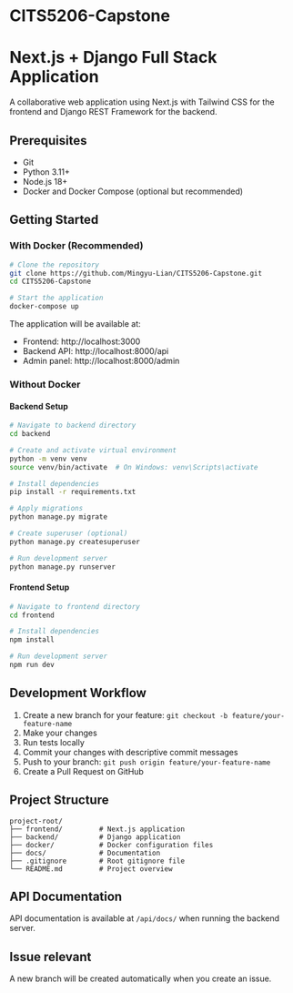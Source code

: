 # CITS5206-Capstone

# Next.js + Django Full Stack Application

A collaborative web application using Next.js with Tailwind CSS for the frontend and Django REST Framework for the backend.

## Prerequisites

- Git
- Python 3.11+
- Node.js 18+
- Docker and Docker Compose (optional but recommended)

## Getting Started

### With Docker (Recommended)

```bash
# Clone the repository
git clone https://github.com/Mingyu-Lian/CITS5206-Capstone.git
cd CITS5206-Capstone

# Start the application
docker-compose up
```

The application will be available at:
- Frontend: http://localhost:3000
- Backend API: http://localhost:8000/api
- Admin panel: http://localhost:8000/admin

### Without Docker

#### Backend Setup

```bash
# Navigate to backend directory
cd backend

# Create and activate virtual environment
python -m venv venv
source venv/bin/activate  # On Windows: venv\Scripts\activate

# Install dependencies
pip install -r requirements.txt

# Apply migrations
python manage.py migrate

# Create superuser (optional)
python manage.py createsuperuser

# Run development server
python manage.py runserver
```

#### Frontend Setup

```bash
# Navigate to frontend directory
cd frontend

# Install dependencies
npm install

# Run development server
npm run dev
```

## Development Workflow

1. Create a new branch for your feature: `git checkout -b feature/your-feature-name`
2. Make your changes
3. Run tests locally
4. Commit your changes with descriptive commit messages
5. Push to your branch: `git push origin feature/your-feature-name`
6. Create a Pull Request on GitHub

## Project Structure

```
project-root/
├── frontend/         # Next.js application
├── backend/          # Django application
├── docker/           # Docker configuration files
├── docs/             # Documentation
├── .gitignore        # Root gitignore file
└── README.md         # Project overview
```

## API Documentation

API documentation is available at `/api/docs/` when running the backend server.


## Issue relevant
A new branch will be created automatically when you create an issue.